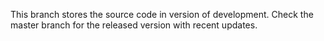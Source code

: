 This branch stores the source code in version of development. Check the master branch for the released version with recent updates.
